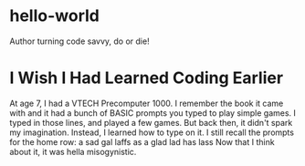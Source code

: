 # hello-world
Author turning code savvy, do or die!

# I Wish I Had Learned Coding Earlier
At age 7, I had a VTECH Precomputer 1000. I remember the book it came with and it had a bunch of BASIC prompts you typed to play simple games. 
I typed in those lines, and played a few games. But back then, it didn't spark my imagination. Instead, I learned how to type on it.
I still recall the prompts for the home row: a sad gal laffs as a glad lad has lass
Now that I think about it, it was hella misogynistic.
